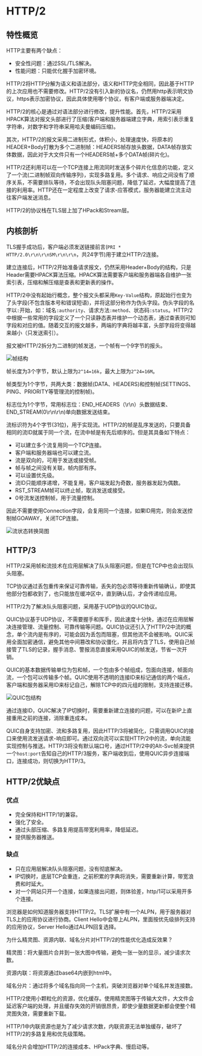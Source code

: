 # HTTP/2

## 特性概览

HTTP主要有两个缺点：

- 安全性问题：通过SSL/TLS解决。
- 性能问题：只能优化握手加密环境。

HTTP/2将HTTP分解为语义和语法部分，语义和HTTP完全相同，因此基于HTTP的上次应用也不需要修改。HTTP/2没有引入新的协议名，仍然用http表示明文协议，https表示加密协议，因此具体使用哪个协议，有客户端或服务器端决定。

HTTP/2的核心是通过对语法部分进行修改，提升性能。首先，HTTP/2采用HPACK算法对报文头部进行了压缩(客户端和服务器端建立字典，用索引表示重复字符串，对数字和字符串采用哈夫曼编码压缩)。

其次，HTTP/2的报文采用二进制形式，体积小，处理速度快，将原本的HEADER+Body打散为多个二进制帧：HEADERS帧存放头数据，DATA帧存放实体数据，因此对于大文件只有一个HEADERS帧+多个DATA帧(碎片化)。

HTTP/2还利用可以在一个TCP连接上用流同时发送多个碎片化信息的功能，定义了一个流(二进制帧双向传输序列)，实现多路复用。多个请求、响应之间没有了顺序关系，不需要排队等待，不会出现队头阻塞问题，降低了延迟，大幅度提高了连接的利用率。HTTP还在一定程度上改变了请求-应答模式，服务器能建立流主动往客户端发送消息。

HTTP/2的协议栈在TLS层上加了HPack和Stream层。

## 内核剖析

TLS握手成功后，客户端必须发送链接前言(`PRI * HTTP/2.0\r\n\r\nSM\r\n\r\n`，共24字节)用于建立HTTP/2连接。

建立连接后，HTTP/2开始准备请求报文，仍然采用Header+Body的结构，只是Header需要HPACK算法压缩。HPACK算法需要客户端和服务器端各自维护一张索引表，压缩和解压缩是查表和更新表的操作。

HTTP/2中没有起始行概念，整个报文头都采用`Key-Value`结构，原起始行也变为了头字段(不包含版本号和错误短语)，并将这部分称作为伪头字段。伪头字段的名字以`:`开始，如：域名`:authority`、请求方法`:method`、状态码`:status`。HTTP/2中根据一些常用的字段定义了一个只读静态表并维护一个动态表，通过查表则可知字段和对应的值。随着交互的报文越多，两端的字典将越丰富，头部字段将变得越来越小（只发送索引）。

报文被HTTP/2拆分为二进制的帧发送，一个帧有一个9字节的报头。

![帧结构]()

帧长度为3个字节，默认上限为`2^14=16k`，最大上限为`2^24=16M`。

帧类型为1个字节，共两大类：数据帧(DATA、HEADERS)和控制帧(SETTINGS、PING、PRIORITY等管理流的控制帧)。

标志位为1个字节，常用标志位：END_HEADERS（\r\n）头数据结束、END_STREAM(0\r\n\r\n)单向数据发送结束。

流标识符为4个字节(31位)，用于实现流。HTTP/2的帧是乱序发送的，只要具备相同的流ID就属于同一个流，在流中帧是有先后顺序的。但是其具备如下特点：

- 可以建立多个流复用同一个TCP连接。
- 客户端和服务器端也可以建立流。
- 流是双向的，可用于发送或接受帧。
- 帧与帧之间没有关联，帧内部有序。
- 可以设置优先级。
- 流ID只能顺序递增，不能复用，客户端发起为奇数，服务器发起为偶数。
- RST_STREAM帧可以终止帧，取消发送或接受。
- 0号流发送控制帧，用于流量控制。

因此不需要使用Connection字段，会复用同一个连接，如果ID用完，则会发送控制帧GOAWAY，关闭TCP连接。

![流状态转换简图]()

## HTTP/3

HTTP/2采用帧和流技术在应用层解决了队头阻塞问题，但是在TCP中也会出现队头阻塞。

TCP协议通过丢包重传来保证可靠传输，丢失的包必须等待重新传输确认，即使其他部分包都收到了，也只能放在缓冲区中，直到确认后，才会传递给应用。

HTTP/2为了解决队头阻塞问题，采用基于UDP协议的QUIC协议。

QUIC协议基于UDP协议，不需要握手和挥手，因此速度十分快，通过在应用层解决连接管理、流量控制、可靠传输等问题。QUIC协议还引入了HTTP/2中流的概念，单个流内是有序的，可能会因为丢包而阻塞，但其他流不会被影响。QUIC采用全面加密通信，避免其他中间篡改和协议僵化，并且将内含了TLS，使用自己帧接管了TLS的记录，握手消息、警报消息直接采用QUIC的帧发送，节省一次开销。

QUIC的基本数据传输单位为包和帧，一个包由多个帧组成，包面向连接，帧面向流，一个包可以传输多个帧。QUIC使用不透明的连接ID来标记通信的两个端点，客户端和服务器采用ID来标记自己，解除TCP中的四元组的限制，支持连接迁移。

![QUIC包结构]()

通过连接ID，QUIC解决了IP切换时，需要重新建立连接的问题，可以在新IP上直接重用之前的连接，消除重连成本。

QUIC自身支持加密、流和多路复用，因此HTTP/3将被简化，只需调用QUIC的接口来使用流发送请求-响应即可。通过双向流可以实现HTTP/2中的流，单向流能实现控制与推送。HTTP/3将没有默认端口号，通过HTTP/2中的Alt-Svc帧来提供一个`host:port`告知自己的HTTP/3服务，客户端收到后，使用QUIC异步连接端口，连接成功，则切换为HTTP/3。

## HTTP/2优缺点

### 优点

- 完全保持和HTTP/1的兼容。
- 强化了安全。
- 通过头部压缩、多路复用提高带宽利用率，降低延迟。
- 提供服务器推送。

### 缺点

- 只在应用层解决队头阻塞问题，没有彻底解决。
- IP切换时，底层TCP会重连，之前积累的字典将消失，需要重新计算，带宽浪费和时延大。
- 对一个网站只开一个连接，如果连接出问题，则体验差，http/1可以采用开多个连接。

浏览器是如何知道服务器支持HTTP/2。TLS扩展中有一个ALPN，用于服务器对TLS上的应用协议进行协商。Client Hello中会带上ALPN，里面按优先级排列支持的应用协议，Server Hello通过ALPN回复选择。

为什么精灵图、资源内联、域名分片对HTTP/2的性能优化造成反效果？

精灵图：将大量图片合并到一张大图中传输，避免一张一张的显示，减少请求次数。

资源内联：将资源通过base64内嵌到html中。

域名分片：通过将多个域名指向同一个主机，突破浏览器对单个域名并发连接数。

HTTP/2使用小颗粒化的资源，优化缓存。使用精灵图等于传输大文件，大文件会延迟客户端的处理，并且缓存失效的开销很昂贵，即使少量数据更新都会使整个精灵图失效，需要重新下载。

HTTP/1中内联资源也是为了减少请求次数，内联资源无法单独缓存，破坏了HTTP/2的多路复用和优先级策略。

域名分片会增加HTTP/2的连接成本、HPack字典、慢启动等。

